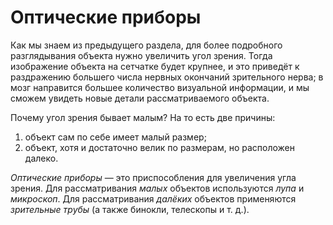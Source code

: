  # Оптические приборы
Как мы знаем из предыдущего раздела, для более подробного разглядывания объекта нужно увеличить угол зрения. Тогда изображение объекта на сетчатке будет крупнее, и это приведёт к раздражению большего числа нервных окончаний зрительного нерва; в мозг направится большее количество визуальной информации, и мы сможем увидеть новые детали рассматриваемого объекта.

Почему угол зрения бывает малым? На то есть две причины:
1) объект сам по себе имеет малый размер;
2) объект, хотя и достаточно велик по размерам, но расположен далеко.

_Оптические приборы_ — это приспособления для увеличения угла зрения. Для рассматривания _малых_ объектов используются _лупа_ и _микроскоп_. Для рассматривания _далёких_ объектов применяются _зрительные трубы_ (а также бинокли, телескопы и т. д.).
